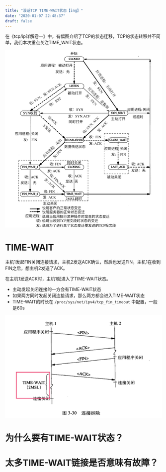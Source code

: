 ```yaml
---
title: "漫话TCP TIME-WAIT状态【ing】"
date: "2020-01-07 22:48:37"
draft: false
---
```

在《tcp/ip详解卷一》中，有幅图介绍了TCP的状态迁移，TCP的状态转移并不简单，我们本次重点关注TIME_WAIT状态。

![](2022-10-29-18-37-39.png)


# TIME-WAIT
主机1发起FIN关闭连接请求，主机2发送ACK确认，然后也发送FIN。主机1在收到FIN之后，想主机2发送了ACK。

在主机1发送ACK时，主机1就进入了TIME-WAIT状态。

- 主动发起关闭连接的一方会有TIME-WAIT状态
- 如果两方同时发起关闭连接请求，那么两方都会进入TIME-WAIT状态
- TIME-WAIT的时长在 `/proc/sys/net/ipv4/tcp_fin_timeout` 中配置，一般是60s

![](2022-10-29-18-37-49.png)


# 为什么要有TIME-WAIT状态？


# 太多TIME-WAIT链接是否意味有故障？



